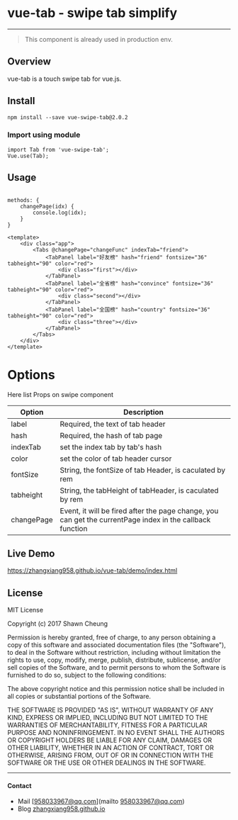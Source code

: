 # vue-tab - swipe tab simplify
---

> This component is already used in production env.
## Overview

vue-tab is a touch swipe tab for vue.js.

## Install

```
npm install --save vue-swipe-tab@2.0.2
```

### Import using module
```
import Tab from 'vue-swipe-tab';
Vue.use(Tab);
```

## Usage

```

methods: {
    changePage(idx) {
        console.log(idx);
    }
}

<template>
    <div class="app">
        <Tabs @changePage="changeFunc" indexTab="friend">
            <TabPanel label="好友榜" hash="friend" fontsize="36" tabheight="90" color="red">
                <div class="first"></div>
            </TabPanel>
            <TabPanel label="全省榜" hash="convince" fontsize="36" tabheight="90" color="red">
                <div class="second"></div>
            </TabPanel>
            <TabPanel label="全国榜" hash="country" fontsize="36" tabheight="90" color="red">
                <div class="three"></div>
            </TabPanel>
        </Tabs>
    </div>
</template>
```


# Options

Here list Props on swipe component

| Option | Description |
| ----- | ----- |
| label | Required, the text of tab header |
| hash | Required, the hash of tab page |
| indexTab | set the index tab by tab's hash |
| color | set the color of tab header cursor |
| fontSize | String, the fontSize of tab Header, is caculated by rem |
| tabheight | String, the tabHeight of tabHeader, is caculated by rem |
| changePage | Event, it will be fired after the page change, you can get the currentPage index in the callback function |

## Live Demo

  https://zhangxiang958.github.io/vue-tab/demo/index.html

## License

MIT License

Copyright (c) 2017 Shawn Cheung

Permission is hereby granted, free of charge, to any person obtaining a copy
of this software and associated documentation files (the "Software"), to deal
in the Software without restriction, including without limitation the rights
to use, copy, modify, merge, publish, distribute, sublicense, and/or sell
copies of the Software, and to permit persons to whom the Software is
furnished to do so, subject to the following conditions:

The above copyright notice and this permission notice shall be included in all
copies or substantial portions of the Software.

THE SOFTWARE IS PROVIDED "AS IS", WITHOUT WARRANTY OF ANY KIND, EXPRESS OR
IMPLIED, INCLUDING BUT NOT LIMITED TO THE WARRANTIES OF MERCHANTABILITY,
FITNESS FOR A PARTICULAR PURPOSE AND NONINFRINGEMENT. IN NO EVENT SHALL THE
AUTHORS OR COPYRIGHT HOLDERS BE LIABLE FOR ANY CLAIM, DAMAGES OR OTHER
LIABILITY, WHETHER IN AN ACTION OF CONTRACT, TORT OR OTHERWISE, ARISING FROM,
OUT OF OR IN CONNECTION WITH THE SOFTWARE OR THE USE OR OTHER DEALINGS IN THE
SOFTWARE.

---

#### Contact
- Mail [958033967@qq.com](mailto 958033967@qq.com)
- Blog [zhangxiang958.github.io](http://zhangxiang958.github.io "shawn")
